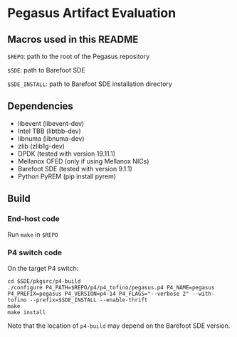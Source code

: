 # Pegasus Artifact Evaluation

## Macros used in this README

`$REPO`: path to the root of the Pegasus repository

`$SDE`: path to Barefoot SDE

`$SDE_INSTALL`: path to Barefoot SDE installation directory

## Dependencies

* libevent (libevent-dev)
* Intel TBB (libtbb-dev)
* libnuma (libnuma-dev)
* zlib (zlib1g-dev)
* DPDK (tested with version 19.11.1)
* Mellanox OFED (only if using Mellanox NICs)
* Barefoot SDE (tested with version 9.1.1)
* Python PyREM (pip install pyrem)

## Build

### End-host code

Run `make` in `$REPO`

### P4 switch code

On the target P4 switch:

```
cd $SDE/pkgsrc/p4-build
./configure P4_PATH=$REPO/p4/p4_tofino/pegasus.p4 P4_NAME=pegasus P4_PREFIX=pegasus P4_VERSION=p4-14 P4_FLAGS="--verbose 2" --with-tofino --prefix=$SDE_INSTALL --enable-thrift
make
make install
```

Note that the location of `p4-build` may depend on the Barefoot SDE version.
